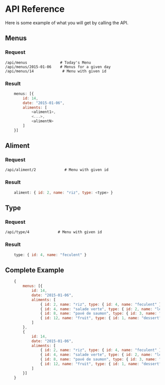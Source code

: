 API Reference
=============

Here is some example of what you will get by calling the API.

Menus
-----

### Request

```
/api/menus               # Today's Menu
/api/menus/2015-01-06    # Menus for a given day
/api/menus/14             # Menu with given id
```

### Result

```javascript
    menus: [{
        id: 14,
        date: "2015-01-06",
        aliments: [
            <aliment1>,
            <...>,
            <alimentN>
        ]
    }]
```

Aliment
-------

### Request

```
/api/aliment/2             # Menu with given id
```

### Result

```javascript
    aliment: { id: 2, name: "riz", type: <type> }
```

Type
----

### Request

```
/api/type/4             # Menu with given id
```

### Result

```javascript
    type: { id: 4, name: "feculent" }
```

Complete Example
----------------

```javascript
    {
        menus: [{
            id: 14,
            date: "2015-01-06",
            aliments: [
                { id: 2, name: "riz", type: { id: 4, name: "feculent" } },
                { id: 4, name: "salade verte", type: { id: 2, name: "legume" } },
                { id: 8, name: "pavé de saumon", type: { id: 3, name: "poisson" } },
                { id: 12, name: "fruit", type: { id: 1, name: "dessert" } }
            ]
        },
        {
            id: 14,
            date: "2015-01-06",
            aliments: [
                { id: 2, name: "riz", type: { id: 4, name: "feculent" } },
                { id: 4, name: "salade verte", type: { id: 2, name: "legume" } },
                { id: 8, name: "pavé de saumon", type: { id: 3, name: "poisson" } },
                { id: 12, name: "fruit", type: { id: 1, name: "dessert" } }
            ]
        }]
    }
```
